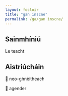 ```yaml
---
layout: focloir
title: "gan inscne"
permalink: /ga/gan inscne/
---
```


## Sainmhíniú

Le teacht

## Aistriúcháin

&#x1f3f4;&#xe0067;&#xe0062;&#xe0073;&#xe0063;&#xe0074;&#xe007f; neo-ghnèitheach

&#x1f3f4;&#xe0067;&#xe0062;&#xe0065;&#xe006e;&#xe0067;&#xe007f; agender
